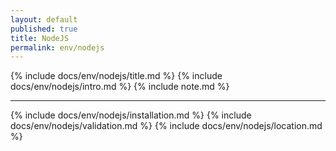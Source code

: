 ```yaml
---
layout: default
published: true
title: NodeJS
permalink: env/nodejs
---
```


{% include docs/env/nodejs/title.md %}
{% include docs/env/nodejs/intro.md %}
{% include note.md %}

---

{% include docs/env/nodejs/installation.md %}
{% include docs/env/nodejs/validation.md %}
{% include docs/env/nodejs/location.md %}
